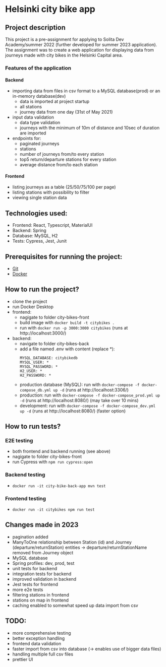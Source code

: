 # Helsinki city bike app

## Project description

This project is a pre-assignment for applying to Solita Dev Academy/summer 2022  (further developed for summer 2023 application). The assignment was to create a web application for displaying data from journeys made with city bikes in the Helsinki Capital area.

### Features of the application
#### Backend  
- importing data from files in csv format to a MySQL database(prod) or an in-memory database(dev)
    - data is imported at project startup
    - all stations
    - journey data from one day (31st of May 2021)
- input data validation
    - data type validation
    - journeys with the minimum of 10m of distance and 10sec of duration are imported
- endpoints for:
    - paginated journeys
    - stations
    - number of journeys from/to every station
    - top5 return/departure stations for every station
    - average distance from/to each station
#### Frontend
- listing journeys as a table (25/50/75/100 per page)
- listing stations with possibility to filter
- viewing single station data

## Technologies used:
- Frontend: React, Typescript, MaterialUI
- Backend: Spring
- Database: MySQL, H2
- Tests: Cypress, Jest, Junit

## Prerequisites for running the project:
- [Git](https://github.com/git-guides/install-git)
- [Docker](https://docs.docker.com/get-docker/)

## How to run the project?
- clone the project
- run Docker Desktop
- frontend:
    - nagigate to folder city-bikes-front
    - build image with `docker build -t citybikes .`
    - run with `docker run -p 3000:3000 citybikes` (runs at http://localhost:3000/)
- backend:
    - navigate to folder city-bikes-back
    - add a file named .env with content (replace *):
        ```
        MYSQL_DATABASE: citybikedb
        MYSQL_USER: *
        MYSQL_PASSWORD: *
        H2_USER: *
        H2_PASSWORD: *
        ```
    - production database (MySQL): run with `docker-compose -f docker-compose_db.yml up -d` (runs at http://localhost:3306/)
    - production: run with `docker-compose -f docker-compose_prod.yml up -d` (runs at http://localhost:8080/) (may take over 10 mins)
    - development: run with `docker-compose -f docker-compose_dev.yml up -d` (runs at http://localhost:8080/) (faster option)

## How to run tests?

### E2E testing
- both frontend and backend running (see above)
- nagigate to folder city-bikes-front
- run Cypress with `npm run cypress:open`

### Backend testing
- `docker run -it city-bike-back-app mvn test`


### Frontend testing
- `docker run -it citybikes npm run test`

## Changes made in 2023
- pagination added
- ManyToOne relationship between Station (id) and Journey (departure/returnStation) entities -> departure/returnStationName removed from Journey object
- MySQL database
- Spring profiles: dev, prod, test
- unit tests for backend
- integration tests for backend
- improved validation in backend
- Jest tests for frontend
- more e2e tests
- filtering stations in frontend
- stations on map in frontend
- caching enabled to somewhat speed up data import from csv

## TODO:
- more comprehensive testing
- better exception handling
- frontend data validation
- faster import from csv into database (-> enables use of bigger data files)
- handling multiple full csv files
- prettier UI